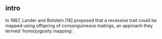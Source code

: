 ## intro
In 1987, Lander and Botstein [16] proposed that a recessive trait could be mapped using offspring of consanguineous matings, an approach they termed 'homozygosity mapping'.
